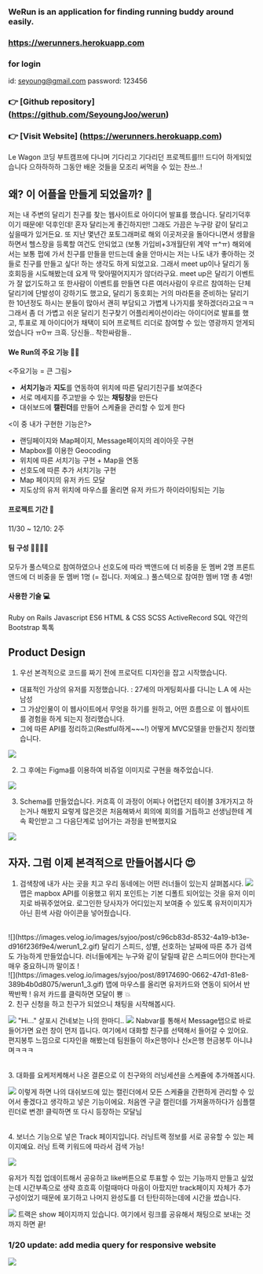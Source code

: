 
### WeRun is an application for finding running buddy around easily.
### https://werunners.herokuapp.com

### for login
id: seyoung@gmail.com
password: 123456

### 👉 [Github repository] (https://github.com/SeyoungJoo/werun)
### 👉 [Visit Website] (https://werunners.herokuapp.com)

Le Wagon 코딩 부트캠프에 다니며 기다리고 기다리던 프로젝트를!!!
드디어 하게되었습니다 으하하하하
그동안 배운 것들을 모조리 써먹을 수 있는 찬쓰..!

## 왜? 이 어플을 만들게 되었을까? 🤔
저는 내 주변의 달리기 친구를 찾는 웹사이트로 아이디어 발표를 했습니다.
달리기덕후이기 때문에! 덕후인데! 혼자 달리는게 좋긴하지만! 그래도 가끔은 누구랑 같이 달리고 싶을때가 있거든요. 또 지난 몇년간 포토그래퍼로 해외 이곳저곳을 돌아다니면서 생활을 하면서 헬스장을 등록할 여건도 안되었고 (보통 가입비+3개월단위 계약 ㅠ^ㅠ) 해외에서는 보통 펍에 가서 친구를 만들을 만드는데 술을 안마시는 저는 나도 내가 좋아하는 것들로 친구를 만들고 싶다! 하는 생각도 하게 되었고요. 그래서 meet up이나 달리기 동호회등을 시도해봤는데 요게 딱 맞아떨어지지가 않더라구요. meet up은 달리기 이벤트가 잘 없기도하고 또 한사람이 이벤트를 만들면 다른 여러사람이 우르르 참여하는 단체 달리기에 단발성이 강하기도 했고요, 달리기 동호회는 거의 마라톤을 준비하는 달리기 한 10년정도 하시는 분들이 많아서 괜히 부담되고 가볍게 나가지를 못하겠더라고요ㅋㅋ
그래서 좀 더 가볍고 쉬운 달리기 친구찾기 어플리케이션이라는 아이디어로 발표를 했고, 투표로 제 아이디어가 채택이 되어 프로젝트 리더로 참여할 수 있는 영광까지 얻게되었습니다 ㅠ0ㅠ 크흑. 당신들.. 착한싸람들..

#### We Run의 주요 기능 🏃‍♂️
<주요기능 = 큰 그림>
* **서치기능**과 **지도**를 연동하여 위치에 따른 달리기친구를 보여준다
* 서로 메세지를 주고받을 수 있는 **채팅창**을 만든다
* 대쉬보드에 **캘린더**를 만들어 스케쥴을 관리할 수 있게 한다

<이 중 내가 구현한 기능은?>
* 랜딩페이지와 Map페이지, Message페이지의 레이아웃 구현
* Mapbox를 이용한 Geocoding
* 위치에 따른 서치기능 구현 + Map을 연동
* 선호도에 따른 추가 서치기능 구현
* Map 페이지의 유저 카드 모달
* 지도상의 유저 위치에 마우스를 올리면 유저 카드가 하이라이팅되는 기능

#### 프로젝트 기간 📅
11/30 ~ 12/10: 2주

#### 팀 구성 👨‍👩‍👧‍👧
모두가 풀스텍으로 참여하였으나 선호도에 따라
백앤드에 더 비중을 둔 멤버 2명
프론트앤드에 더 비중을 둔 멤버 1명 (= 접니다. 저예요..)
풀스텍으로 참여한 멤버 1명
총 4명!

#### 사용한 기술 💻
Ruby on Rails
Javascript ES6
HTML & CSS
SCSS
ActiveRecord
SQL
약간의 Bootstrap 톡톡



## Product Design
1. 우선 본격적으로 코드를 짜기 전에 프로덕트 디자인을 잡고 시작했습니다.
* 대표적인 가상의 유저를 지정했습니다. : 27세의 마게팅회사를 다니는 L.A 에 사는 남성
* 그 가상인물이 이 웹사이트에서 무엇을 하기를 원하고, 어떤 흐름으로 이 웹사이트를 경험을 하게 되는지 정리했습니다.
* 그에 따른 API를 정리하고(Restful하게~~~!) 어떻게 MVC모델을 만들건지 정리했습니다.

![](https://images.velog.io/images/syjoo/post/4dd5cbfa-c6c5-43b4-a8a4-b6ef231d5b3b/user%20story.JPG)



2. 그 후에는 Figma를 이용하여 비쥬얼 이미지로 구현을 해주었습니다.

![](https://images.velog.io/images/syjoo/post/5a918d3b-754f-49ae-8330-011ce84fc36c/WeRun1.JPG)

3. Schema를 만들었습니다. 커흐흑 이 과정이 어찌나 어렵던지 테이블 3개가지고 하는거나 해봤지 요렇게 많은것은 처음해봐서 회의에 회의를 거듭하고 선생님한테 계속 확인받고 그 다음단계로 넘어가는 과정을 반복했지요 

![](https://images.velog.io/images/syjoo/post/ae36572e-4484-4f37-89a1-c98809297f8c/WeRun2.JPG)



## 자자. 그럼 이제 본격적으로 만들어봅시다 😍

1. 검색창에 내가 사는 곳을 치고 우리 동네에는 어떤 러너들이 있는지 살펴봅시다.
![](https://images.velog.io/images/syjoo/post/507bf0b0-3c75-4b2e-a660-e2b620348f57/werun1_1.gif)
맵은 mapbox API를 이용했고 위지 포인트는 기본 디폴트 되어있는 것을 유저 이미지로 바꿔주었어요. 로그인한 당사자가 어디있는지 보여줄 수 있도록 유저이미지가 아닌 흰색 사람 아이콘을 넣어줬습니다.
<br/>
![](https://images.velog.io/images/syjoo/post/c96cb83d-8532-4a19-b13e-d916f236f9e4/werun1_2.gif)
달리기 스피드, 성별, 선호하는 날짜에 따른 추가 검색도 가능하게 만들었습니다. 러너들에게는 누구와 같이 달릴때 같은 스피드어야 한다는게 매우 중요하니까 말이죠 !
<br/>
![](https://images.velog.io/images/syjoo/post/89174690-0662-47d1-81e8-389b4b0d8075/werun1_3.gif)
맵에 마우스를 올리면 유저카드와 연동이 되어서 반짝반짝 !
유저 카드를 클릭하면 모달이 뿅 💥

<br/>
2. 친구 신청을 하고 친구가 되었으니 채팅을 시작해봅시다.

![](https://images.velog.io/images/syjoo/post/ecdf41f9-1975-4b25-8040-9b2d8d70af90/werun1_4.gif)
"Hi..." 살포시 건네보는 나의 한마디..
![](https://images.velog.io/images/syjoo/post/00afd6dc-6a44-4931-8df7-e13ce3527729/werun3.JPG)
Nabvar를 통해서 Message탭으로 바로 들어가면 요런 창이 먼저 뜹니다. 여기에서 대화할 친구를 선택해서 들어갈 수 있어요.
편지봉투 느낌으로 디자인을 해봤는데 팀원들이 하x은행이나 신x은행 현금봉투 아니냐며ㅋㅋㅋ

	

<br/>
3. 대화를 요케저케해서 나온 결론으로 이 친구와의 러닝세션을 스케쥴에 추가해봅시다. 

![](https://images.velog.io/images/syjoo/post/7c1bd235-4e7a-4de4-a7dd-119353876e23/werun1_5.gif)
이렇게 하면 나의 대쉬보드에 있는 캘린더에서 모든 스케쥴을 간편하게 관리할 수 있어서 좋겠다고 생각하고 넣은 기능이에요. 처음엔 구글 캘린더를 가져올까하다가 심플캘린더로 변경! 클릭하면 또 다시 등장하는 모달님

<br/>
4. 보너스 기능으로 넣은 Track 페이지입니다. 러닝트랙 정보를 서로 공유할 수 있는 페이지예요. 러닝 트랙 키워드에 따라서 검색 가능!

![](https://images.velog.io/images/syjoo/post/2b57b7c5-6754-4c1a-aed9-c26803ace690/werun1.gif)

유저가 직접 업데이트해서 공유하고 like버튼으로 투표할 수 있는 기능까지 만들고 싶었는데 시간부족으로 생략 흐흐흑 
이럴때마다 마음이 아팠지만 track페이지 자체가 추가구성이었기 때문에 포기하고 나머지 완성도를 더 탄탄히하는데에 시간을 썼습니다.

![](https://images.velog.io/images/syjoo/post/e4deac6e-2c3c-45ce-9cb5-0838fb9872b1/werun1_10.gif)
트랙은 show 페이지까지 있습니다. 여기에서 링크를 공유해서 채팅으로 보내는 것까지 하면 끝!


### 1/20 update: add media query for responsive website
![](https://images.velog.io/images/syjoo/post/7cb39e0d-8202-4fa4-b2ec-aba793d3c55c/bandicam%202021-01-20%2019-42-15-978.gif)
